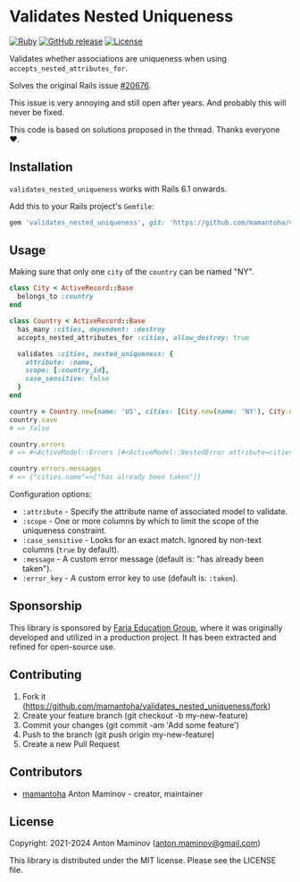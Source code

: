 # Validates Nested Uniqueness

[![Ruby](https://github.com/mamantoha/validates_nested_uniqueness/actions/workflows/ruby.yml/badge.svg)](https://github.com/mamantoha/validates_nested_uniqueness/actions/workflows/ruby.yml)
[![GitHub release](https://img.shields.io/github/release/mamantoha/validates_nested_uniqueness.svg)](https://github.com/mamantoha/validates_nested_uniqueness/releases)
[![License](https://img.shields.io/github/license/mamantoha/validates_nested_uniqueness.svg)](https://github.com/mamantoha/validates_nested_uniqueness/blob/main/LICENSE)

Validates whether associations are uniqueness when using `accepts_nested_attributes_for`.

Solves the original Rails issue [#20676](https://github.com/rails/rails/issues/20676).

This issue is very annoying and still open after years. And probably this will never be fixed.

This code is based on solutions proposed in the thread. Thanks everyone ❤️.

## Installation

`validates_nested_uniqueness` works with Rails 6.1 onwards.

Add this to your Rails project's `Gemfile`:

```ruby
gem 'validates_nested_uniqueness', git: 'https://github.com/mamantoha/validates_nested_uniqueness'
```

## Usage

Making sure that only one `city` of the `country` can be named "NY".

```ruby
class City < ActiveRecord::Base
  belongs_to :country
end

class Country < ActiveRecord::Base
  has_many :cities, dependent: :destroy
  accepts_nested_attributes_for :cities, allow_destroy: true

  validates :cities, nested_uniqueness: {
    attribute: :name,
    scope: [:country_id],
    case_sensitive: false
  }
end

country = Country.new(name: 'US', cities: [City.new(name: 'NY'), City.new(name: 'NY')])
country.save
# => false

country.errors
# => #<ActiveModel::Errors [#<ActiveModel::NestedError attribute=cities.name, type=taken, options={:value=>"NY", :message=>nil}>]>

country.errors.messages
# => {"cities.name"=>["has already been taken"]}
```

Configuration options:

- `:attribute` - Specify the attribute name of associated model to validate.
- `:scope` - One or more columns by which to limit the scope of the uniqueness constraint.
- `:case_sensitive` - Looks for an exact match. Ignored by non-text columns (`true` by default).
- `:message` - A custom error message (default is: "has already been taken").
- `:error_key` - A custom error key to use (default is: `:taken`).

## Sponsorship

This library is sponsored by [Faria Education Group](https://github.com/eduvo), where it was originally developed and utilized in a production project. It has been extracted and refined for open-source use.

## Contributing

1. Fork it (<https://github.com/mamantoha/validates_nested_uniqueness/fork>)
2. Create your feature branch (git checkout -b my-new-feature)
3. Commit your changes (git commit -am 'Add some feature')
4. Push to the branch (git push origin my-new-feature)
5. Create a new Pull Request

## Contributors

- [mamantoha](https://github.com/mamantoha) Anton Maminov - creator, maintainer

## License

Copyright: 2021-2024 Anton Maminov (anton.maminov@gmail.com)

This library is distributed under the MIT license. Please see the LICENSE file.
